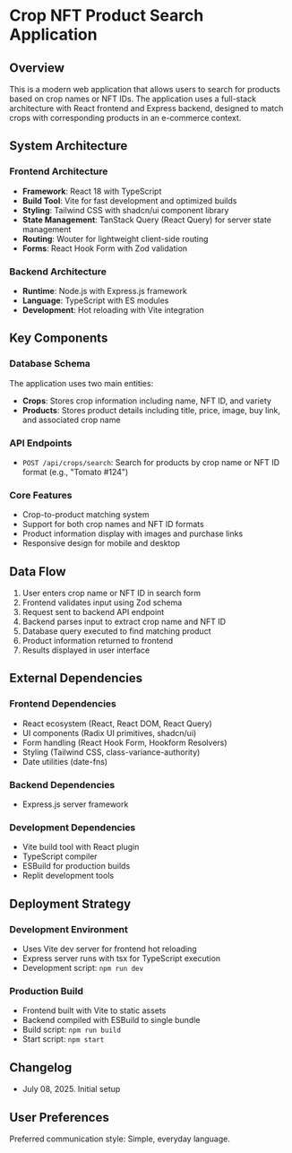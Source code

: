 # Crop NFT Product Search Application

## Overview

This is a modern web application that allows users to search for products based on crop names or NFT IDs. The application uses a full-stack architecture with React frontend and Express backend, designed to match crops with corresponding products in an e-commerce context.

## System Architecture

### Frontend Architecture
- **Framework**: React 18 with TypeScript
- **Build Tool**: Vite for fast development and optimized builds
- **Styling**: Tailwind CSS with shadcn/ui component library
- **State Management**: TanStack Query (React Query) for server state management
- **Routing**: Wouter for lightweight client-side routing
- **Forms**: React Hook Form with Zod validation

### Backend Architecture
- **Runtime**: Node.js with Express.js framework
- **Language**: TypeScript with ES modules
- **Development**: Hot reloading with Vite integration

## Key Components

### Database Schema
The application uses two main entities:
- **Crops**: Stores crop information including name, NFT ID, and variety
- **Products**: Stores product details including title, price, image, buy link, and associated crop name

### API Endpoints
- `POST /api/crops/search`: Search for products by crop name or NFT ID format (e.g., "Tomato #124")

### Core Features
- Crop-to-product matching system
- Support for both crop names and NFT ID formats
- Product information display with images and purchase links
- Responsive design for mobile and desktop

## Data Flow

1. User enters crop name or NFT ID in search form
2. Frontend validates input using Zod schema
3. Request sent to backend API endpoint
4. Backend parses input to extract crop name and NFT ID
5. Database query executed to find matching product
6. Product information returned to frontend
7. Results displayed in user interface

## External Dependencies

### Frontend Dependencies
- React ecosystem (React, React DOM, React Query)
- UI components (Radix UI primitives, shadcn/ui)
- Form handling (React Hook Form, Hookform Resolvers)
- Styling (Tailwind CSS, class-variance-authority)
- Date utilities (date-fns)

### Backend Dependencies
- Express.js server framework


### Development Dependencies
- Vite build tool with React plugin
- TypeScript compiler
- ESBuild for production builds
- Replit development tools

## Deployment Strategy

### Development Environment
- Uses Vite dev server for frontend hot reloading
- Express server runs with tsx for TypeScript execution
- Development script: `npm run dev`

### Production Build
- Frontend built with Vite to static assets
- Backend compiled with ESBuild to single bundle
- Build script: `npm run build`
- Start script: `npm start`



## Changelog

- July 08, 2025. Initial setup

## User Preferences

Preferred communication style: Simple, everyday language.
